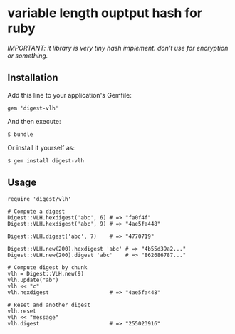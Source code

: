 # variable length ouptput hash for ruby

*IMPORTANT: it library is very tiny hash implement. don't use for encryption or something.*

## Installation

Add this line to your application's Gemfile:

```
gem 'digest-vlh'
```

And then execute:

```
$ bundle
```

Or install it yourself as:

```
$ gem install digest-vlh
```

## Usage

```
require 'digest/vlh'

# Compute a digest
Digest::VLH.hexdigest('abc', 6) # => "fa0f4f"
Digest::VLH.hexdigest('abc', 9) # => "4ae5fa448"

Digest::VLH.digest('abc', 7)    # => "4770719"

Digest::VLH.new(200).hexdigest 'abc' # => "4b55d39a2..."
Digest::VLH.new(200).digest 'abc'    # => "862686787..."

# Compute digest by chunk
vlh = Digest::VLH.new(9)
vlh.update("ab")
vlh << "c"
vlh.hexdigest                   # => "4ae5fa448"

# Reset and another digest
vlh.reset
vlh << "message"
vlh.digest                      # => "255023916"
```
